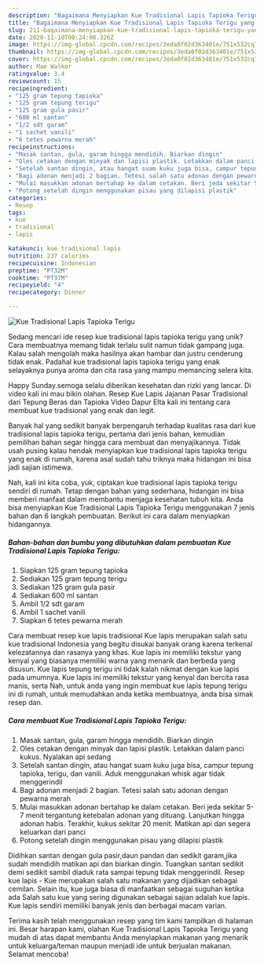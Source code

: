```yaml
---
description: "Bagaimana Menyiapkan Kue Tradisional Lapis Tapioka Terigu yang Enak Banget"
title: "Bagaimana Menyiapkan Kue Tradisional Lapis Tapioka Terigu yang Enak Banget"
slug: 211-bagaimana-menyiapkan-kue-tradisional-lapis-tapioka-terigu-yang-enak-banget
date: 2020-11-10T00:24:00.326Z
image: https://img-global.cpcdn.com/recipes/3eda0f02d363401e/751x532cq70/kue-tradisional-lapis-tapioka-terigu-foto-resep-utama.jpg
thumbnail: https://img-global.cpcdn.com/recipes/3eda0f02d363401e/751x532cq70/kue-tradisional-lapis-tapioka-terigu-foto-resep-utama.jpg
cover: https://img-global.cpcdn.com/recipes/3eda0f02d363401e/751x532cq70/kue-tradisional-lapis-tapioka-terigu-foto-resep-utama.jpg
author: Mae Walker
ratingvalue: 3.4
reviewcount: 15
recipeingredient:
- "125 gram tepung tapioka"
- "125 gram tepung terigu"
- "125 gram gula pasir"
- "600 ml santan"
- "1/2 sdt garam"
- "1 sachet vanili"
- "6 tetes pewarna merah"
recipeinstructions:
- "Masak santan, gula, garam hingga mendidih. Biarkan dingin"
- "Oles cetakan dengan minyak dan lapisi plastik. Letakkan dalam panci kukus. Nyalakan api sedang"
- "Setelah santan dingin, atau hangat suam kuku juga bisa, campur tepung tapioka, terigu, dan vanili. Aduk menggunakan whisk agar tidak menggerindil"
- "Bagi adonan menjadi 2 bagian. Tetesi salah satu adonan dengan pewarna merah"
- "Mulai masukkan adonan bertahap ke dalam cetakan. Beri jeda sekitar 5-7 menit tergantung ketebalan adonan yang dituang. Lanjutkan hingga adonan habis. Terakhir, kukus sekitar 20 menit. Matikan api dan segera keluarkan dari panci"
- "Potong setelah dingin menggunakan pisau yang dilapisi plastik"
categories:
- Resep
tags:
- kue
- tradisional
- lapis

katakunci: kue tradisional lapis 
nutrition: 237 calories
recipecuisine: Indonesian
preptime: "PT32M"
cooktime: "PT37M"
recipeyield: "4"
recipecategory: Dinner

---
```



![Kue Tradisional Lapis Tapioka Terigu](https://img-global.cpcdn.com/recipes/3eda0f02d363401e/751x532cq70/kue-tradisional-lapis-tapioka-terigu-foto-resep-utama.jpg)

Sedang mencari ide resep kue tradisional lapis tapioka terigu yang unik? Cara membuatnya memang tidak terlalu sulit namun tidak gampang juga. Kalau salah mengolah maka hasilnya akan hambar dan justru cenderung tidak enak. Padahal kue tradisional lapis tapioka terigu yang enak selayaknya punya aroma dan cita rasa yang mampu memancing selera kita.

Happy Sunday.semoga selalu diberikan kesehatan dan rizki yang lancar. Di video kali ini mau bikin olahan. Resep Kue Lapis Jajanan Pasar Tradisional dari Tepung Beras dan Tapioka Video Dapur Elta kali ini tentang cara membuat kue tradisional yang enak dan legit.

Banyak hal yang sedikit banyak berpengaruh terhadap kualitas rasa dari kue tradisional lapis tapioka terigu, pertama dari jenis bahan, kemudian pemilihan bahan segar hingga cara membuat dan menyajikannya. Tidak usah pusing kalau hendak menyiapkan kue tradisional lapis tapioka terigu yang enak di rumah, karena asal sudah tahu triknya maka hidangan ini bisa jadi sajian istimewa.


Nah, kali ini kita coba, yuk, ciptakan kue tradisional lapis tapioka terigu sendiri di rumah. Tetap dengan bahan yang sederhana, hidangan ini bisa memberi manfaat dalam membantu menjaga kesehatan tubuh kita. Anda bisa menyiapkan Kue Tradisional Lapis Tapioka Terigu menggunakan 7 jenis bahan dan 6 langkah pembuatan. Berikut ini cara dalam menyiapkan hidangannya.

<!--inarticleads1-->

##### Bahan-bahan dan bumbu yang dibutuhkan dalam pembuatan Kue Tradisional Lapis Tapioka Terigu:

1. Siapkan 125 gram tepung tapioka
1. Sediakan 125 gram tepung terigu
1. Sediakan 125 gram gula pasir
1. Sediakan 600 ml santan
1. Ambil 1/2 sdt garam
1. Ambil 1 sachet vanili
1. Siapkan 6 tetes pewarna merah


Cara membuat resep kue lapis tradisional  Kue lapis merupakan salah satu kue tradisional Indonesia yang begitu disukai banyak orang karena terkenal kelezatannya dan rasanya yang khas. Kue lapis ini memiliki tekstur yang kenyal yang biasanya memiliki warna yang menarik dan berbeda yang disusun. Kue lapis tepung terigu ini tidak kalah nikmat dengan kue lapis pada umumnya. Kue lapis ini memiliki tekstur yang kenyal dan bercita rasa manis, serta Nah, untuk anda yang ingin membuat kue lapis tepung terigu ini di rumah, untuk memudahkan anda ketika membuatnya, anda bisa simak resep dan. 

<!--inarticleads2-->

##### Cara membuat Kue Tradisional Lapis Tapioka Terigu:

1. Masak santan, gula, garam hingga mendidih. Biarkan dingin
1. Oles cetakan dengan minyak dan lapisi plastik. Letakkan dalam panci kukus. Nyalakan api sedang
1. Setelah santan dingin, atau hangat suam kuku juga bisa, campur tepung tapioka, terigu, dan vanili. Aduk menggunakan whisk agar tidak menggerindil
1. Bagi adonan menjadi 2 bagian. Tetesi salah satu adonan dengan pewarna merah
1. Mulai masukkan adonan bertahap ke dalam cetakan. Beri jeda sekitar 5-7 menit tergantung ketebalan adonan yang dituang. Lanjutkan hingga adonan habis. Terakhir, kukus sekitar 20 menit. Matikan api dan segera keluarkan dari panci
1. Potong setelah dingin menggunakan pisau yang dilapisi plastik


Didihkan santan dengan gula pasir,daun pandan dan sedikit garam,jika sudah mendidih matikan api dan biarkan dingin. Tuangkan santan sedikit demi sedikit sambil diaduk rata sampai tepung tidak menggerindil. Resep kue lapis - Kue merupakan salah satu makanan yang dijadikan sebagai cemilan. Selain itu, kue juga biasa di manfaatkan sebagai suguhan ketika ada Salah satu kue yang sering digunakan sebagai sajian adalah kue lapis. Kue lapis sendiri memiliki banyak jenis dan berbagai macam varian. 

Terima kasih telah menggunakan resep yang tim kami tampilkan di halaman ini. Besar harapan kami, olahan Kue Tradisional Lapis Tapioka Terigu yang mudah di atas dapat membantu Anda menyiapkan makanan yang menarik untuk keluarga/teman maupun menjadi ide untuk berjualan makanan. Selamat mencoba!
